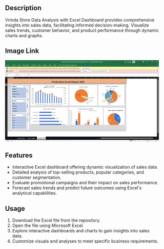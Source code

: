 ## Description
Vrinda Store Data Analysis with Excel Dashboard provides comprehensive insights into sales data, facilitating informed decision-making. Visualize sales trends, customer behavior, and product performance through dynamic charts and graphs.

## Image Link
![Dashboard Image](https://github.com/tasleem-29/Vrinda-Store-Data-Analysis/blob/main/Vindra%20Dashboard.png)

## Features
- Interactive Excel dashboard offering dynamic visualization of sales data.
- Detailed analysis of top-selling products, popular categories, and customer segmentation.
- Evaluate promotional campaigns and their impact on sales performance.
- Forecast sales trends and predict future outcomes using Excel's analytical capabilities.

## Usage
1. Download the Excel file from the repository.
2. Open the file using Microsoft Excel.
3. Explore interactive dashboards and charts to gain insights into sales data.
4. Customize visuals and analyses to meet specific business requirements.


